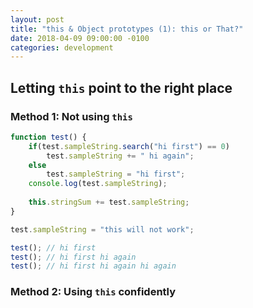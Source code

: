 ```yaml
---
layout: post
title: "this & Object prototypes (1): this or That?"
date: 2018-04-09 09:00:00 -0100
categories: development
---
```

## Letting `this` point to the right place

### Method 1: Not using `this`
```javascript
function test() {
    if(test.sampleString.search("hi first") == 0)
        test.sampleString += " hi again";
    else
        test.sampleString = "hi first";
    console.log(test.sampleString);
    
    this.stringSum += test.sampleString;
}

test.sampleString = "this will not work";

test(); // hi first
test(); // hi first hi again
test(); // hi first hi again hi again
```

### Method 2: Using `this` confidently
